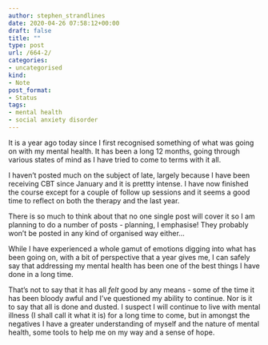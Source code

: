 ```yaml
---
author: stephen_strandlines
date: 2020-04-26 07:58:12+00:00
draft: false
title: ""
type: post
url: /664-2/
categories:
- uncategorised
kind:
- Note
post_format:
- Status
tags:
- mental health
- social anxiety disorder
---
```


It is a year ago today since I first recognised something of what was going on with my mental health. It has been a long 12 months, going through various states of mind as I have tried to come to terms with it all.

I haven’t posted much on the subject of late, largely because I have been receiving CBT since January and it is prettty intense. I have now finished the course except for a couple of follow up sessions and it seems a good time to reflect on both the therapy and the last year.

There is so much to think about that no one single post will cover it so I am planning to do a number of posts - planning, I emphasise! They probably won’t be posted in any kind of organised way either…

While I have experienced a whole gamut of emotions digging into what has been going on, with a bit of perspective that a year gives me, I can safely say that addressing my mental health has been one of the best things I have done in a long time.

That’s not to say that it has all _felt_ good by any means - some of the time it has been bloody awful and I’ve questioned my ability to continue. Nor is it to say that all is done and dusted. I suspect I will continue to live with mental illness (I shall call it what it is) for a long time to come, but in amongst the negatives I have a greater understanding of myself and the nature of mental health, some tools to help me on my way and a sense of hope.
